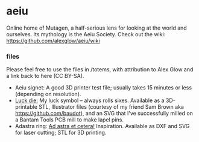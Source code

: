 aeiu
====

Online home of Mutagen, a half-serious lens for looking at the world and ourselves. Its mythology is the Aeiu Society.
Check out the wiki: https://github.com/alexglow/aeiu/wiki

### files
Please feel free to use the files in /totems, with attribution to Alex Glow and a link back to here (CC BY-SA).

* Aeiu signet: A good 3D printer test file; usually takes 15 minutes or less (depending on resolution).  
* [Luck die:](https://github.com/alexglow/aeiu/wiki/fortune) My luck symbol – always rolls sixes. Available as a 3D-printable STL, Illustrator files (courtesy of my friend Sam Brown aka https://github.com/baudot), and an SVG that I've successfully milled on a Bantam Tools PCB mill to make lapel pins.  
* Adastra ring: [Ad astra et cetera!](https://github.com/alexglow/aeiu/wiki/AD-ASTRA-ET-CETERA) Inspiration. Available as DXF and SVG for laser cutting; STL for 3D printing.
